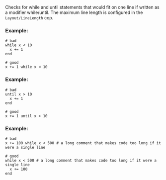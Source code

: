 Checks for while and until statements that would fit on one line
if written as a modifier while/until. The maximum line length is
configured in the `Layout/LineLength` cop.

### Example:
    # bad
    while x < 10
      x += 1
    end

    # good
    x += 1 while x < 10

### Example:
    # bad
    until x > 10
      x += 1
    end

    # good
    x += 1 until x > 10

### Example:
    # bad
    x += 100 while x < 500 # a long comment that makes code too long if it were a single line

    # good
    while x < 500 # a long comment that makes code too long if it were a single line
      x += 100
    end